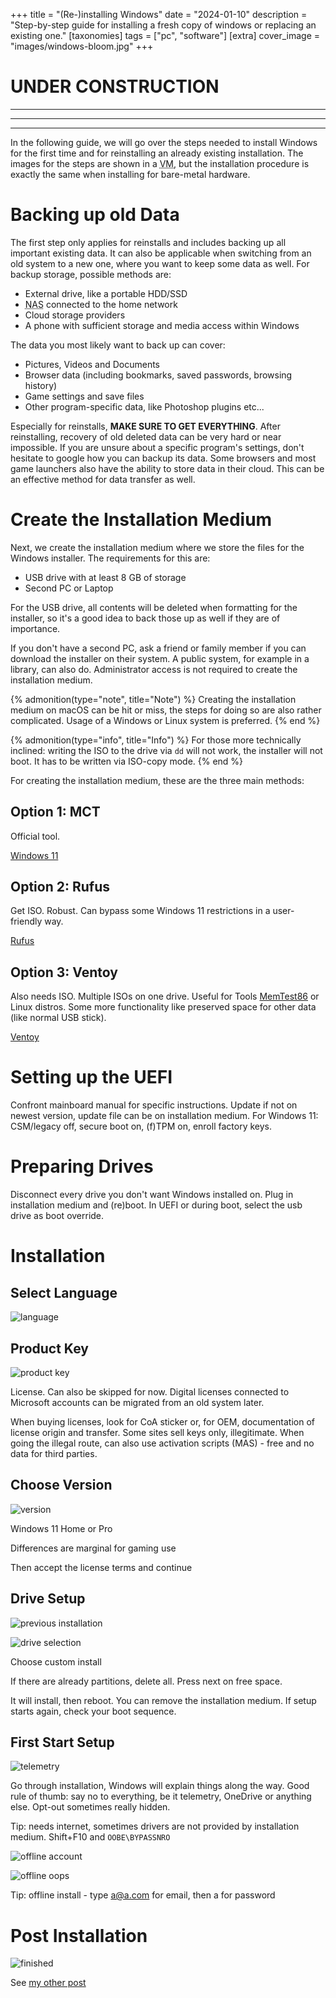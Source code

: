 +++
title = "(Re-)installing Windows"
date = "2024-01-10"
description = "Step-by-step guide for installing a fresh copy of windows or replacing an existing one."
[taxonomies]
tags = ["pc", "software"]
[extra]
cover_image = "images/windows-bloom.jpg"
+++

# **UNDER CONSTRUCTION**
---
---
---

In the following guide, we will go over the steps needed to install Windows for the first time and for reinstalling an already existing installation. The images for the steps are shown in a <abbr title="Virtual Machine">VM</abbr>, but the installation procedure is exactly the same when installing for bare-metal hardware.

# Backing up old Data

The first step only applies for reinstalls and includes backing up all important existing data. It can also be applicable when switching from an old system to a new one, where you want to keep some data as well. For backup storage, possible methods are:

- External drive, like a portable HDD/SSD
- <abbr title="Network Attached Storage">NAS</abbr> connected to the home network
- Cloud storage providers
- A phone with sufficient storage and media access within Windows

The data you most likely want to back up can cover:

- Pictures, Videos and Documents
- Browser data (including bookmarks, saved passwords, browsing history)
- Game settings and save files
- Other program-specific data, like Photoshop plugins etc...

Especially for reinstalls, **MAKE SURE TO GET EVERYTHING**. After reinstalling, recovery of old deleted data can be very hard or near impossible. If you are unsure about a specific program's settings, don't hesitate to google how you can backup its data. Some browsers and most game launchers also have the ability to store data in their cloud. This can be an effective method for data transfer as well.

# Create the Installation Medium

Next, we create the installation medium where we store the files for the Windows installer. The requirements for this are:

- USB drive with at least 8 GB of storage
- Second PC or Laptop

For the USB drive, all contents will be deleted when formatting for the installer, so it's a good idea to back those up as well if they are of importance.

If you don't have a second PC, ask a friend or family member if you can download the installer on their system. A public system, for example in a library, can also do. Administrator access is not required to create the installation medium.

{% admonition(type="note", title="Note") %}
Creating the installation medium on macOS can be hit or miss, the steps for doing so are also rather complicated. Usage of a Windows or Linux system is preferred.
{% end %}

{% admonition(type="info", title="Info") %}
For those more technically inclined: writing the ISO to the drive via `dd` will not work, the installer will not boot. It has to be written via ISO-copy mode.
{% end %}

For creating the installation medium, these are the three main methods:

## Option 1: MCT

Official tool.

[Windows 11](https://www.microsoft.com/en-us/software-download/windows11)

## Option 2: Rufus

Get ISO.
Robust. Can bypass some Windows 11 restrictions in a user-friendly way.

[Rufus](https://rufus.ie/en/)

## Option 3: Ventoy

Also needs ISO.
Multiple ISOs on one drive.
Useful for Tools [MemTest86](https://www.memtest86.com/) or Linux distros.
Some more functionality like preserved space for other data (like normal USB stick).

[Ventoy](https://www.ventoy.net/en/index.html)

# Setting up the UEFI

Confront mainboard manual for specific instructions.
Update if not on newest version, update file can be on installation medium.
For Windows 11: CSM/legacy off, secure boot on, (f)TPM on, enroll factory keys.

# Preparing Drives

Disconnect every drive you don't want Windows installed on.
Plug in installation medium and (re)boot.
In UEFI or during boot, select the usb drive as boot override.

# Installation

## Select Language

![language](/images/windows-install/setup-language.png)

## Product Key

![product key](/images/windows-install/setup-key.png)

License. Can also be skipped for now.
Digital licenses connected to Microsoft accounts can be migrated from an old system later.

When buying licenses, look for CoA sticker or, for OEM, documentation of license origin and transfer. Some sites sell keys only, illegitimate. When going the illegal route, can also use activation scripts (MAS) - free and no data for third parties.

## Choose Version

![version](/images/windows-install/setup-version.png)

Windows 11 Home or Pro

Differences are marginal for gaming use

Then accept the license terms and continue

## Drive Setup

![previous installation](/images/windows-install/setup-disks-written.png)

![drive selection](/images/windows-install/setup-disks-free.png)

Choose custom install

If there are already partitions, delete all.
Press next on free space.

It will install, then reboot. You can remove the installation medium.
If setup starts again, check your boot sequence.

## First Start Setup

![telemetry](/images/windows-install/post-setup-telemetry.png)

Go through installation, Windows will explain things along the way.
Good rule of thumb: say no to everything, be it telemetry, OneDrive or anything else. Opt-out sometimes really hidden.

Tip: needs internet, sometimes drivers are not provided by installation medium. Shift+F10 and `OOBE\BYPASSNRO`

![offline account](/images/windows-install/post-setup-ms-account.png)

![offline oops](/images/windows-install/post-setup-oops.png)

Tip: offline install - type a@a.com for email, then a for password

# Post Installation

![finished](/images/windows-install/finished-install.png)

See [my other post](@/setting-up-windows.md)
